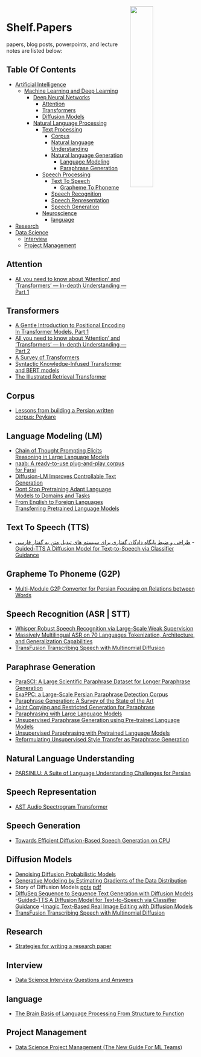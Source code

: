 <img src="https://github.com/IKJ1992/Shelf/blob/master/images/logo.PNG" width="35%" height="35%" align="right" />

# Shelf.Papers 
papers, blog posts, powerpoints, and lecture notes are listed below:
## Table Of Contents
- [Artificial Intelligence]()
  - [Machine Learning and Deep Learning]()
    - [Deep Neural Networks]()
      - [Attention](#attention)
      - [Transformers](#transformers)
      - [Diffusion Models](#diffusion-models)
    - [Natural Language Processing]()
      - [Text Processing]()
        - [Corpus]()
        - [Natural language Understanding](#natural-language-understanding)
        - [Natural language Generation]()
          - [Language Modeling](#language-modeling-lm)
          - [Paraphrase Generation](#paraphrase-generation)
      - [Speech Processing]()
        - [Text To Speech](#text-to-speech-tts)
          - [Grapheme To Phoneme](#grapheme-to-phoneme-g2p)
        - [Speech Recognition](#speech-recognition-asr--stt)
        - [Speech Representation](#speech-representation)
        - [Speech Generation](#speech-generation)
      - [Neuroscience](#neuroscience)
        - [language](#language)
- [Research](#research)
- [Data Science](#data-science)
  - [Interview](#interview)
  - [Project Management](#project-management)
## Attention
- [All you need to know about ‘Attention’ and ‘Transformers’ — In-depth Understanding — Part 1](https://towardsdatascience.com/all-you-need-to-know-about-attention-and-transformers-in-depth-understanding-part-1-552f0b41d021)
## Transformers
- [A Gentle Introduction to Positional Encoding In Transformer Models, Part 1](https://machinelearningmastery.com/a-gentle-introduction-to-positional-encoding-in-transformer-models-part-1/#:~:text=Transformers%20use%20a%20smart%20positional,summed%20with%20its%20positional%20information.)
- [All you need to know about ‘Attention’ and ‘Transformers’ — In-depth Understanding — Part 2](https://towardsdatascience.com/all-you-need-to-know-about-attention-and-transformers-in-depth-understanding-part-2-bf2403804ada)
- [A Survey of Transformers](../resources/A%20Survey%20of%20Transformers.pdf)
- [Syntactic Knowledge-Infused Transformer and BERT models](../resources/Syntactic%20Knowledge-Infused%20Transformer%20and%20BERT.pdf)
- [The Illustrated Retrieval Transformer](https://jalammar.github.io/illustrated-retrieval-transformer/)
## Corpus
- [Lessons from building a Persian written corpus: Peykare](../resources/Bijankhan%20et%20al.%20-%202011%20-%20Lessons%20from%20building%20a%20Persian%20written%20corpus%20Pe.pdf)
## Language Modeling (LM)
- [Chain of Thought Prompting Elicits Reasoning in Large Language Models](../resources/Chain%20of%20Thought%20Prompting%20Elicits%20Reasoning%20in%20Large%20Language%20Models.pdf)
- [naab: A ready-to-use plug-and-play corpus for Farsi](../resources/naab%20A%20ready-to-use%20plug-and-play%20corpus%20for%20Farsi.pdf)
- [Diffusion-LM Improves Controllable Text Generation](../resources/Diffusion-LM%20Improves%20Controllable%20Text%20Generation.pdf)
- [Dont Stop Pretraining Adapt Language Models to Domains and Tasks](../resources/Dont%20Stop%20Pretraining%20Adapt%20Language%20Models%20to%20Domains%20and%20Tasks.pdf)
- [From English to Foreign Languages Transferring Pretrained Language Models](https://arxiv.org/pdf/2002.07306.pdf)
## Text To Speech (TTS)
- [طراحی و ضبط پایگاه دادگان گفتاری برای سیستم های تبدیل متن به گفتار فارسی](../resources/%D8%B7%D8%B1%D8%A7%D8%AD%DB%8C%20%D9%88%20%D8%B6%D8%A8%D8%B7%20%D9%BE%D8%A7%DB%8C%DA%AF%D8%A7%D9%87%20%D8%AF%D8%A7%D8%AF%DA%AF%D8%A7%D9%86%20%DA%AF%D9%81%D8%AA%D8%A7%D8%B1%DB%8C%20%D8%A8%D8%B1%D8%A7%DB%8C%20%D8%B3%DB%8C%D8%B3%D8%AA%D9%85%20%D9%87%D8%A7%DB%8C%20%D8%AA%D8%A8%D8%AF%DB%8C%D9%84%20%D9%85%D8%AA%D9%86%20%D8%A8%D9%87%20%DA%AF%D9%81%D8%AA%D8%A7%D8%B1%20%D9%81%D8%A7%D8%B1%D8%B3%DB%8C.pdf)
-[Guided-TTS A Diffusion Model for Text-to-Speech via Classifier Guidance](../resources/Guided-TTS%20A%20Diffusion%20Model%20for%20Text-to-Speech%20via%20Classifier%20Guidance.pdf)
## Grapheme To Phoneme (G2P)
- [Multi-Module G2P Converter for Persian Focusing on Relations between Words](../resources/Multi-Module%20G2P%20Converter%20for%20Persian%20Focusing%20on%20Relations.pdf)
## Speech Recognition (ASR | STT)
- [Whisper Robust Speech Recognition via Large-Scale Weak Supervision](../resources/Whisper%20Robust%20Speech%20Recognition%20via%20Large-Scale%20Weak%20Supervision.pdf)
- [Massively Multilingual ASR on 70 Languages Tokenization, Architecture, and Generalization Capabilities](../resources/Massively%20Multilingual%20ASR%20on%2070%20Languages%20Tokenization%2C%20Architecture%2C%20and%20Generalization%20Capabilities.pdf)
- [TransFusion Transcribing Speech with Multinomial Diffusion](../resources/TransFusion%20Transcribing%20Speech%20with%20Multinomial%20Diffusion.pdf)
## Paraphrase Generation
- [ParaSCI: A Large Scientific Paraphrase Dataset for Longer Paraphrase Generation](../resources/ParaSCI%20A%20Large%20Scientific%20Paraphrase%20Dataset%20for%20Longer%20Paraphrase%20Generation.pdf)
- [ExaPPC: a Large-Scale Persian Paraphrase Detection Corpus](../resources/ExaPPC%20a%20Large-Scale%20Persian%20Paraphrase%20Detection.pdf)
- [Paraphrase Generation: A Survey of the State of the Art](../resources/Paraphrase%20Generation%20A%20Survey%20of%20the%20State%20of%20the%20Art.pdf)
- [Joint Copying and Restricted Generation for Paraphrase](../resources/Joint%20Copying%20and%20Restricted%20Generation%20for%20Paraphrase.pdf)
- [Paraphrasing with Large Language Models](../resources/Paraphrasing%20with%20Large%20Language%20Models.pdf)
- [Unsupervised Paraphrase Generation using Pre-trained Language Models](../resources/Unsupervised%20Paraphrase%20Generation%20using%20Pre-trained%20Language%20Models.pdf)
- [Unsupervised Paraphrasing with Pretrained Language Models](../resources/Unsupervised%20Paraphrasing%20with%20Pretrained%20Language%20Models.pdf)
- [Reformulating Unsupervised Style Transfer as Paraphrase Generation](../resources/Reformulating%20Unsupervised%20Style%20Transfer%20as%20Paraphrase%20Generation.pdf)
## Natural Language Understanding
- [PARSINLU: A Suite of Language Understanding Challenges for Persian](../resources/PARSINLU%20A%20Suite%20of%20Language%20Understanding%20Challenges%20for%20Persian.pdf)

## Speech Representation
- [AST Audio Spectrogram Transformer](../resources/AST%20Audio%20Spectrogram%20Transformer.pdf)

## Speech Generation
- [Towards Efficient Diffusion-Based Speech Generation on CPU](../resources/Towards%20Efficient%20Diffusion-Based%20Speech%20Generation%20on%20CPU.pdf)
## Diffusion Models
- [Denoising Diffusion Probabilistic Models](../resources/Denoising%20Diffusion%20Probabilistic%20Models.pdf)
- [Generative Modeling by Estimating Gradients of the Data Distribution](https://yang-song.net/blog/2021/score/)
- Story of Diffusion Models [pptx](../resources/Story%20of%20Diffusion%20Models.pptx) [pdf]()
- [DiffuSeq Sequence to Sequence Text Generation with Diffusion Models](../resources/DiffuSeq%20Sequence%20to%20Sequence%20Text%20Generation%20with%20Diffusion%20Models.pdf)
-[Guided-TTS A Diffusion Model for Text-to-Speech via Classifier Guidance](../resources/Guided-TTS%20A%20Diffusion%20Model%20for%20Text-to-Speech%20via%20Classifier%20Guidance.pdf)
-[Imagic Text-Based Real Image Editing with Diffusion Models](../resources/Imagic%20Text-Based%20Real%20Image%20Editing%20with%20Diffusion%20Models.pdf)
- [TransFusion Transcribing Speech with Multinomial Diffusion](../resources/TransFusion%20Transcribing%20Speech%20with%20Multinomial%20Diffusion.pdf)
## Research
- [Strategies for writing a research paper](../resources/Strategies%20for%20writing%20a%20research%20paper.pdf)

## Interview
- [Data Science Interview Questions and Answers](../resources/Data%20Science%20Interview%20Questions%20and%20Answers.pdf)

## language
- [The Brain Basis of Language Processing From Structure to Function](../resources/The%20Brain%20Basis%20of%20Language%20Processing%20From%20Structure%20to%20Function.pdf)

## Project Management
- [Data Science Project Management (The New Guide For ML Teams)](https://neptune.ai/blog/data-science-project-management)

